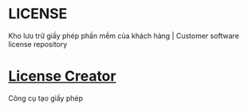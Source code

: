# LICENSE

Kho lưu trữ giấy phép phần mềm của khách hàng | Customer software license repository



# [License Creator](https://anlavn.github.io/AL-Library/License_Creator/)

Công cụ tạo giấy phép